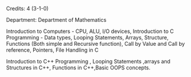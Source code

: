 Credits: 4 (3-1-0)

Department: Department of Mathematics

Introduction to Computers - CPU, ALU, I/O devices, Introduction to C Programming - Data types, Looping Statements, Arrays, Structure, Functions (Both simple and Recursive function), Call by Value and Call by reference, Pointers, File Handling in C

Introduction to C++ Programming , Looping Statements ,arrays and Structures in C++, Functions in C++,Basic OOPS concepts.